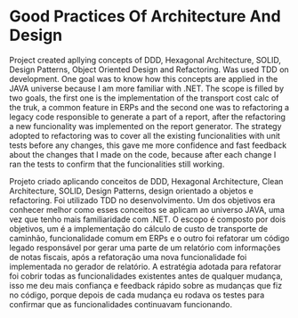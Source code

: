 ﻿# Good Practices Of Architecture And Design
Project created apllying concepts of DDD, Hexagonal Architecture, SOLID, Design Patterns, Object Oriented Design and Refactoring. Was used TDD on development. One goal was to know how this concepts are applied in the JAVA universe because I am more familiar with .NET. The scope is filled by two goals, the first one is the implementation of the transport cost calc of the truk, a common feature in ERPs and the second one was to refactoring a legacy code responsible to generate a part of a report, after the refactoring a new funcionality was implemented on the report generator. The strategy adopted to refactoring was to cover all the existing funcionalities with unit tests before any changes, this gave me more confidence and fast feedback about the changes that I made on the code, because after each change I ran the tests to confirm that the funcionalities still working.

Projeto criado aplicando conceitos de DDD, Hexagonal Architecture, Clean Architecture, SOLID, Design Patterns, design orientado a objetos e refactoring. Foi utilizado TDD no desenvolvimento. Um dos objetivos era conhecer melhor como esses conceitos se aplicam ao universo JAVA, uma vez que tenho mais familiaridade com .NET. O escopo é composto por dois objetivos, um é a implementação do cálculo de custo de transporte de caminhão, funcionalidade comum em ERPs e o outro foi refatorar um código legado responsável por gerar uma parte de um relatório com informações de notas fiscais, após a refatoração uma nova funcionalidade foi implementada no gerador de relatório. A estratégia adotada para refatorar foi cobrir todas as funcionalidades existentes antes de qualquer mudança, isso me deu mais confiança e feedback rápido sobre as mudanças que fiz no código, porque depois de cada mudança eu rodava os testes para confirmar que as funcionalidades continuavam funcionando.
